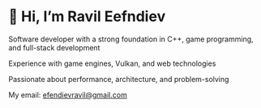 # 👋 Hi, I’m Ravil Eefndiev
Software developer with a strong foundation in C++, game programming, and full-stack development 

Experience with game engines, Vulkan, and web technologies 

Passionate about performance, architecture, and problem-solving

My email: efendievravil@gmail.com
<!---
ravil-efndiev/ravil-efndiev is a ✨ special ✨ repository because its `README.md` (this file) appears on your GitHub profile.
You can click the Preview link to take a look at your changes.
--->
